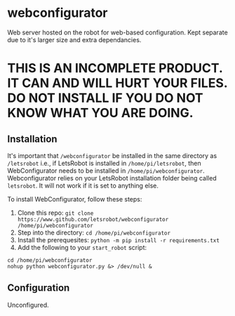 # webconfigurator
Web server hosted on the robot for web-based configuration. Kept separate due to it's larger size and extra dependancies.

# THIS IS AN INCOMPLETE PRODUCT. IT CAN AND WILL HURT YOUR FILES. DO NOT INSTALL IF YOU DO NOT KNOW WHAT YOU ARE DOING.

## Installation
It's important that `/webconfigurator` be installed in the same directory as `/letsrobot` i.e., if LetsRobot is installed in `/home/pi/letsrobot`, then WebConfigurator needs to be installed in `/home/pi/webconfigurator`. Webconfigurator relies on your LetsRobot installation folder being called `letsrobot`. It will not work if it is set to anything else.

To install WebConfigurator, follow these steps:
1. Clone this repo: `git clone https://www.github.com/letsrobot/webconfigurator /home/pi/webconfigurator`
2. Step into the directory: `cd /home/pi/webconfigurator`
3. Install the prerequesites: `python -m pip install -r requirements.txt`
4. Add the following to your `start_robot` script:
```
cd /home/pi/webconfigurator
nohup python webconfigurator.py &> /dev/null &
```

## Configuration
Unconfigured.